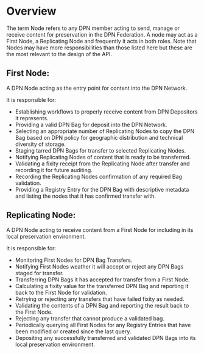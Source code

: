# Overview

The term Node refers to any DPN member acting to send, manage or receive content for preservation in the DPN Federation.  A node may act as a First Node, a Replicating Node and frequently it acts in both roles.  Note that Nodes may have more responsibilities than those listed here but these are the most relevant to the design of the API.

## First Node: 

A DPN Node acting as the entry point for content into the DPN Network. 

It is responsible for:
* Establishing workflows to properly receive content from DPN Depositors it represents.
* Providing a valid DPN Bag for deposit into the DPN Network.
* Selecting an appropriate number of Replicating Nodes to copy the DPN Bag based on DPN policy for geographic distribution and technical diversity of storage.
* Staging tarred DPN Bags for transfer to selected Replicating Nodes.
* Notifying Replicating Nodes of content that is ready to be transferred.
* Validating a fixity receipt from the Replicating Node after transfer and recording it for future auditing.
* Recording the Replicating Nodes confirmation of any required Bag validation.
* Providing a Registry Entry for the DPN Bag with descriptive metadata and listing the nodes that it has confirmed transfer with.

## Replicating Node:

A DPN Node acting to receive content from a First Node for including in its local preservation environment.

It is responsible for:
* Monitoring First Nodes for DPN Bag Transfers.
* Notifying First Nodes weather it will accept or reject any DPN Bags staged for transfer.
* Transferring DPN Bags it has accepted for transfer from a First Node.
* Calculating a fixity value for the transferred DPN Bag and reporting it back to the First Node for validation.
* Retrying or rejecting any transfers that have failed fixity as needed.
* Validating the contents of a DPN Bag and reporting the result back to the First Node.
* Rejecting any transfer that cannot produce a validated bag.
* Periodically querying all First Nodes for any Registry Entries that have been modified or created since the last query.
* Depositing any successfully transferred and validated DPN Bags into its local preservation environment.